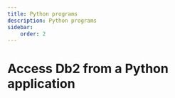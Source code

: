 ```yaml
---
title: Python programs
description: Python programs
sidebar:
    order: 2
---
```


# Access Db2 from a Python application